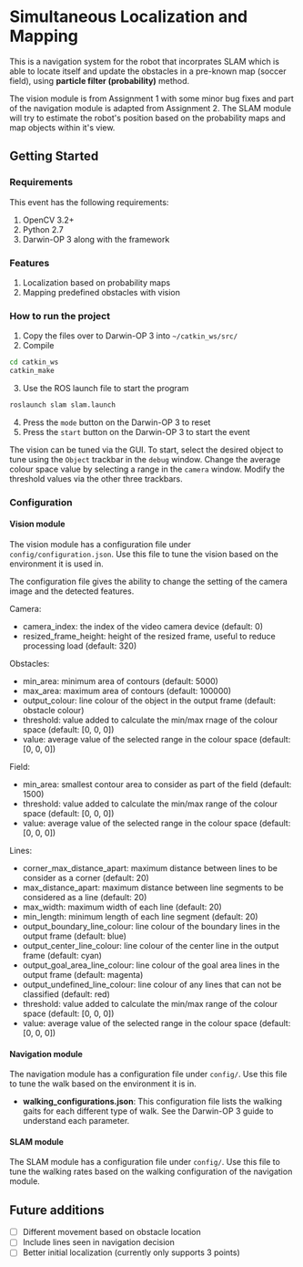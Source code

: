 # Simultaneous Localization and Mapping

This is a navigation system for the robot that incorprates SLAM which is able to locate itself and update the obstacles in a pre-known map (soccer field), using **particle filter (probability)** method.

The vision module is from Assignment 1 with some minor bug fixes and part of the navigation module is adapted from Assignment 2. The SLAM module will try to estimate the robot's position based on the probability maps and map objects within it's view.


## Getting Started

### Requirements

This event has the following requirements:

1. OpenCV 3.2+
2. Python 2.7
3. Darwin-OP 3 along with the framework

### Features

1. Localization based on probability maps
2. Mapping predefined obstacles with vision


### How to run the project

1. Copy the files over to Darwin-OP 3 into `~/catkin_ws/src/`
2. Compile
```bash
cd catkin_ws
catkin_make
```
3. Use the ROS launch file to start the program
```bash
roslaunch slam slam.launch
```
4. Press the `mode` button on the Darwin-OP 3 to reset
5. Press the `start` button on the Darwin-OP 3 to start the event

The vision can be tuned via the GUI. To start, select the desired object to tune using the `Object` trackbar in the `debug` window. Change the average colour space value by selecting a range in the `camera` window. Modify the threshold values via the other three trackbars.

### Configuration

#### Vision module

The vision module has a configuration file under `config/configuration.json`. Use this file to tune the vision based on the environment it is used in.

The configuration file gives the ability to change the setting of the
camera image and the detected features.

Camera:

- camera_index: the index of the video camera device (default: 0)
- resized_frame_height: height of the resized frame, useful
    to reduce processing load (default: 320)

Obstacles:

- min_area: minimum area of contours (default: 5000)
- max_area: maximum area of contours (default: 100000)
- output_colour: line colour of the object in the output frame (default: obstacle colour)
- threshold: value added to calculate the min/max rnage of the colour space (default: [0, 0, 0])
- value: average value of the selected range in the colour space (default: [0, 0, 0])

Field:

- min_area: smallest contour area to consider as part of the field (default: 1500)
- threshold: value added to calculate the min/max range of the colour space (default: [0, 0, 0])
- value: average value of the selected range in the colour space (default: [0, 0, 0])

Lines:

- corner_max_distance_apart: maximum distance between lines to be consider as a corner (default: 20)
- max_distance_apart: maximum distance between line segments to be considered as a line (default: 20)
- max_width: maximum width of each line (default: 20)
- min_length: minimum length of each line segment (default: 20)
- output_boundary_line_colour: line colour of the boundary lines in the output frame (default: blue)
- output_center_line_colour: line colour of the center line in the output frame (default: cyan)
- output_goal_area_line_colour: line colour of the goal area lines in the output frame (default: magenta)
- output_undefined_line_colour: line colour of any lines that can not be classified (default: red)
- threshold: value added to calculate the min/max range of the colour space (default: [0, 0, 0])
- value: average value of the selected range in the colour space (default: [0, 0, 0])

#### Navigation module
The navigation module has a configuration file under `config/`. Use this file to tune the walk based on the environment it is in.

- **walking_configurations.json**: This configuration file lists the walking gaits for each different type of walk. See the Darwin-OP 3 guide to understand each parameter.

#### SLAM module
The SLAM module has a configuration file under `config/`. Use this file to tune the walking rates based on the walking configuration of the navigation module.


## Future additions
- [ ] Different movement based on obstacle location
- [ ] Include lines seen in navigation decision  
- [ ] Better initial localization (currently only supports 3 points)
